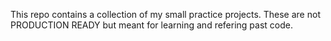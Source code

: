 This repo contains a collection of my small practice projects. These are not PRODUCTION READY but meant for learning and refering past code.
